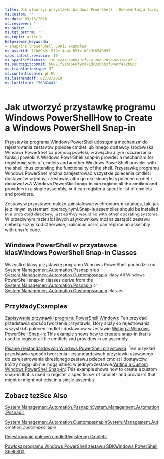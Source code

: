 ```yaml
---
title: Jak utworzyć przystawki Windows PowerShell | Dokumentacja firmy Microsoft
ms.custom: ''
ms.date: 09/13/2016
ms.reviewer: ''
ms.suite: ''
ms.tgt_pltfrm: ''
ms.topic: article
helpviewer_keywords:
- snap-ins [PowerShell SDK], examples
ms.assetid: 71bd9b2c-5f2e-4aa8-b5fe-08c956540d37
caps.latest.revision: 10
ms.openlocfilehash: 73834cea1d90943cf954728d6295d8eb33e14f57
ms.sourcegitcommit: b6871f21bd666f9cd71dd336bb3f844cf472b56c
ms.translationtype: MT
ms.contentlocale: pl-PL
ms.lasthandoff: 02/03/2019
ms.locfileid: "56849441"
---
```

# <a name="how-to-create-a-windows-powershell-snap-in"></a><span data-ttu-id="142b6-102">Jak utworzyć przystawkę programu Windows PowerShell</span><span class="sxs-lookup"><span data-stu-id="142b6-102">How to Create a Windows PowerShell Snap-in</span></span>

<span data-ttu-id="142b6-103">Przystawka programu Windows PowerShell udostępnia mechanizm do rejestrowania zestawów poleceń cmdlet lub innego dostawcy środowiska Windows PowerShell za pomocą powłoki, w związku z tym rozszerzania funkcji powłoki.</span><span class="sxs-lookup"><span data-stu-id="142b6-103">A Windows PowerShell snap-in provides a mechanism for registering sets of cmdlets and another Windows PowerShell provider with the shell, thus extending the functionality of the shell.</span></span> <span data-ttu-id="142b6-104">Przystawkę programu Windows PowerShell można zarejestrować wszystkie polecenia cmdlet i dostawców w jednym zestawie, albo go określonej listy poleceń cmdlet i dostawców.</span><span class="sxs-lookup"><span data-stu-id="142b6-104">A Windows PowerShell snap-in can register all the cmdlets and providers in a single assembly, or it can register a specific list of cmdlets and providers.</span></span>

<span data-ttu-id="142b6-105">Zestawy w przystawce należy zainstalować w chronionym katalogu, tak, jak je z innymi systemami operacyjnymi.</span><span class="sxs-lookup"><span data-stu-id="142b6-105">Snap-in assemblies should be installed in a protected directory, just as they would be with other operating systems.</span></span> <span data-ttu-id="142b6-106">W przeciwnym razie złośliwych użytkowników można zastąpić zestawu niebezpieczny kod.</span><span class="sxs-lookup"><span data-stu-id="142b6-106">Otherwise, malicious users can replace an assembly with unsafe code.</span></span>

## <a name="windows-powershell-snap-in-classes"></a><span data-ttu-id="142b6-107">Windows PowerShell w przystawce klas</span><span class="sxs-lookup"><span data-stu-id="142b6-107">Windows PowerShell Snap-in Classes</span></span>

<span data-ttu-id="142b6-108">Wszystkie klasy przystawkę programu Windows PowerShell pochodzić od [System.Management.Automation.Pssnapin](/dotnet/api/System.Management.Automation.PSSnapIn) lub [System.Management.Automation.Custompssnapin](/dotnet/api/System.Management.Automation.CustomPSSnapIn) klasy.</span><span class="sxs-lookup"><span data-stu-id="142b6-108">All Windows PowerShell snap-in classes derive from the [System.Management.Automation.Pssnapin](/dotnet/api/System.Management.Automation.PSSnapIn) or [System.Management.Automation.Custompssnapin](/dotnet/api/System.Management.Automation.CustomPSSnapIn) classes.</span></span>

## <a name="examples"></a><span data-ttu-id="142b6-109">Przykłady</span><span class="sxs-lookup"><span data-stu-id="142b6-109">Examples</span></span>

<span data-ttu-id="142b6-110">[Zapisywanie przystawki programu PowerShell Windows](./writing-a-windows-powershell-snap-in.md): Ten przykład przedstawia sposób tworzenia przystawki, który służy do rejestrowania wszystkich poleceń cmdlet i dostawców w zestawie.</span><span class="sxs-lookup"><span data-stu-id="142b6-110">[Writing a Windows PowerShell Snap-in](./writing-a-windows-powershell-snap-in.md): This example shows how to create a snap-in that is used to register all the cmdlets and providers in an assembly.</span></span>

<span data-ttu-id="142b6-111">[Pisanie niestandardowych Windows PowerShell przystawką](./writing-a-custom-windows-powershell-snap-in.md): Ten przykład przedstawia sposób tworzenia niestandardowych przystawki używanego do zarejestrowania określonego zestawu poleceń cmdlet i dostawców, którzy mogą lub nie mogą istnieć w jednym zestawie.</span><span class="sxs-lookup"><span data-stu-id="142b6-111">[Writing a Custom Windows PowerShell Snap-in](./writing-a-custom-windows-powershell-snap-in.md): This example shows how to create a custom snap-in that is used to register a specific set of cmdlets and providers that might or might not exist in a single assembly.</span></span>

## <a name="see-also"></a><span data-ttu-id="142b6-112">Zobacz też</span><span class="sxs-lookup"><span data-stu-id="142b6-112">See Also</span></span>

[<span data-ttu-id="142b6-113">System.Management.Automation.Pssnapin</span><span class="sxs-lookup"><span data-stu-id="142b6-113">System.Management.Automation.Pssnapin</span></span>](/dotnet/api/System.Management.Automation.PSSnapIn)

[<span data-ttu-id="142b6-114">System.Management.Automation.Custompssnapin</span><span class="sxs-lookup"><span data-stu-id="142b6-114">System.Management.Automation.Custompssnapin</span></span>](/dotnet/api/System.Management.Automation.CustomPSSnapIn)

[<span data-ttu-id="142b6-115">Rejestrowanie poleceń cmdlet</span><span class="sxs-lookup"><span data-stu-id="142b6-115">Registering Cmdlets</span></span>](./registering-cmdlets.md)

[<span data-ttu-id="142b6-116">Powłoka programu Windows PowerShell zestawu SDK</span><span class="sxs-lookup"><span data-stu-id="142b6-116">Windows PowerShell Shell SDK</span></span>](../windows-powershell-reference.md)
